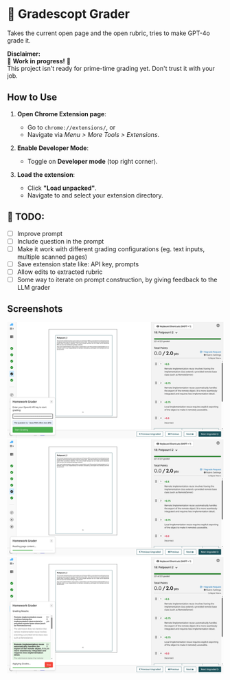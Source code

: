 # 🤖 Gradescopt Grader
Takes the current open page and the open rubric, tries to make GPT-4o grade it.

**Disclaimer:**  
🚨 **Work in progress!** 🚨  
This project isn't ready for prime-time grading yet. Don't trust it with your job.

## How to Use
1. **Open Chrome Extension page**:  
   - Go to `chrome://extensions/`, or  
   - Navigate via *Menu > More Tools > Extensions*.

2. **Enable Developer Mode**:  
   - Toggle on **Developer mode** (top right corner).

3. **Load the extension**:  
   - Click **"Load unpacked"**.  
   - Navigate to and select your extension directory.

## 📌 TODO:
- [ ] Improve prompt
- [ ] Include question in the prompt
- [ ] Make it work with different grading configurations (eg. text inputs, multiple scanned pages)
- [ ] Save extension state like: API key, prompts
- [ ] Allow edits to extracted rubric
- [ ] Some way to iterate on prompt construction, by giving feedback to the LLM grader

## Screenshots
 ![Start](screenshots/s1.png)
 ![Reading](screenshots/s2.png)
 ![Graded](screenshots/s3.png)
